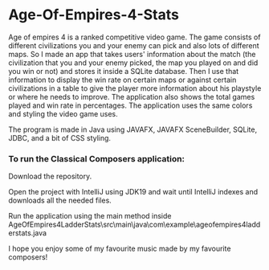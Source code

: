 # Age-Of-Empires-4-Stats

Age of empires 4 is a ranked competitive video game. The game consists of different civilizations you and your enemy can pick and also lots of different maps. So I made an app that takes users' information about the match (the civilization that you and your enemy picked, the map you played on and did you win or not) and stores it inside a SQLite database. Then I use that information to display the win rate on certain maps or against certain civilizations in a table to give the player more information about his playstyle or where he needs to improve. The application also shows the total games played and win rate in percentages. The application uses the same colors and styling the video game uses.

The program is made in Java using JAVAFX, JAVAFX SceneBuilder, SQLite, JDBC, and a bit of CSS styling.

### To run the Classical Composers application:

Download the repository.

Open the project with IntelliJ using JDK19 and wait until IntelliJ indexes and downloads all the needed files.

Run the application using the main method inside AgeOfEmpires4LadderStats\src\main\java\com\example\ageofempires4ladderstats.java

I hope you enjoy some of my favourite music made by my favourite composers!
